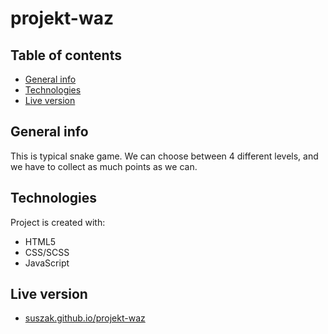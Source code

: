# projekt-waz
## Table of contents
* [General info](#general-info)
* [Technologies](#technologies)
* [Live version](#live-version)

## General info
This is typical snake game. We can choose between 4 different levels, and we have to collect as much points as we can.

## Technologies
Project is created with:
* HTML5
* CSS/SCSS
* JavaScript

## Live version
* [suszak.github.io/projekt-waz](http://suszak.github.io/projekt-waz)
